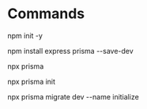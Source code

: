 # Commands

npm init -y

npm install express prisma --save-dev

npx prisma

npx prisma init

npx prisma migrate dev --name initialize